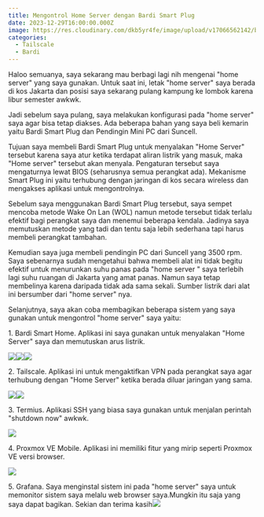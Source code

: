 ```yaml
---
title: Mengontrol Home Server dengan Bardi Smart Plug
date: 2023-12-29T16:00:00.000Z
image: https://res.cloudinary.com/dkb5yr4fe/image/upload/v17066562142/banner/14.png
categories:
  - Tailscale
  - Bardi
---
```


Haloo semuanya, saya sekarang mau berbagi lagi nih mengenai "home server" yang saya gunakan. Untuk saat ini, letak "home server" saya berada di kos Jakarta dan posisi saya sekarang pulang kampung ke lombok karena libur semester awkwk.

Jadi sebelum saya pulang, saya melakukan konfigurasi pada "home server" saya agar bisa tetap diakses. Ada beberapa bahan yang saya beli kemarin yaitu Bardi Smart Plug dan Pendingin Mini PC dari Suncell.

Tujuan saya membeli Bardi Smart Plug untuk menyalakan "Home Server" tersebut karena saya atur ketika terdapat aliran listrik yang masuk, maka "Home server" tersebut akan menyala. Pengaturan tersebut saya mengaturnya lewat BIOS (seharusnya semua perangkat ada). Mekanisme Smart Plug ini yaitu terhubung dengan jaringan di kos secara wireless dan mengakses aplikasi untuk mengontrolnya.

Sebelum saya menggunakan Bardi Smart Plug tersebut, saya sempet mencoba metode Wake On Lan (WOL) namun metode tersebut tidak terlalu efektif bagi perangkat saya dan menemui beberapa kendala. Jadinya saya memutuskan metode yang tadi dan tentu saja lebih sederhana tapi harus membeli perangkat tambahan.

Kemudian saya juga membeli pendingin PC dari Suncell yang 3500 rpm. Saya sebenarnya sudah mengetahui bahwa membeli alat ini tidak begitu efektif untuk menurunkan suhu panas pada "home server " saya terlebih lagi suhu ruangan di Jakarta yang amat panas. Namun saya tetap membelinya karena daripada tidak ada sama sekali. Sumber listrik dari alat ini bersumber dari "home server" nya.

Selanjutnya, saya akan coba membagikan beberapa sistem yang saya gunakan untuk mengontrol "home server" saya yaitu:

1\. Bardi Smart Home. Aplikasi ini saya gunakan untuk menyalakan "Home Server" saya dan memutuskan arus listrik.

![](<https://res.cloudinary.com/dkb5yr4fe/image/upload/v17066562142/post/14/Gambar WhatsApp 2023-12-30 pukul 09.27.59_c12223aa.jpg>)![](<https://res.cloudinary.com/dkb5yr4fe/image/upload/v17066562142/post/14/Gambar WhatsApp 2023-12-30 pukul 09.49.12_9b800118.jpg>)![](<https://res.cloudinary.com/dkb5yr4fe/image/upload/v17066562142/post/14/Gambar WhatsApp 2023-12-30 pukul 09.49.12_74535363.jpg>)

2\. Tailscale. Aplikasi ini untuk mengaktifkan VPN pada perangkat saya agar terhubung dengan "Home Server" ketika berada diluar jaringan yang sama.

![](<https://res.cloudinary.com/dkb5yr4fe/image/upload/v17066562142/post/14/Gambar WhatsApp 2023-12-30 pukul 09.49.11_59689b74.jpg>)![](<https://res.cloudinary.com/dkb5yr4fe/image/upload/v17066562142/post/14/Gambar WhatsApp 2023-12-30 pukul 09.49.11_4acb5a78.jpg>)

3\. Termius. Aplikasi SSH yang biasa saya gunakan untuk menjalan perintah "shutdown now" awkwk.

![](<https://res.cloudinary.com/dkb5yr4fe/image/upload/v17066562142/post/14/Gambar WhatsApp 2023-12-30 pukul 09.49.10_246dc723.jpg>)

4\. Proxmox VE Mobile. Aplikasi ini memiliki fitur yang mirip seperti Proxmox VE versi browser.

![](<https://res.cloudinary.com/dkb5yr4fe/image/upload/v17066562142/post/14/Gambar WhatsApp 2023-12-30 pukul 09.49.10_6f5e3096.jpg>)

5\. Grafana. Saya menginstal sistem ini pada "home server" saya untuk memonitor sistem saya melalu web browser saya.Mungkin itu saja yang saya dapat bagikan. Sekian dan terima kasih![](<https://res.cloudinary.com/dkb5yr4fe/image/upload/v17066562142/post/14/Gambar WhatsApp 2023-12-30 pukul 09.49.10_f3871e58.jpg>)
